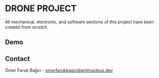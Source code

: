 # DRONE PROJECT

All mechanical, electronic, and software sections of this project have been created from scratch.

## Demo

## Contact

Ömer Faruk Bağcı - [omerfarukbagci@antinucleus.dev](mailto:omerfarukbagci@antinucleus.dev)
